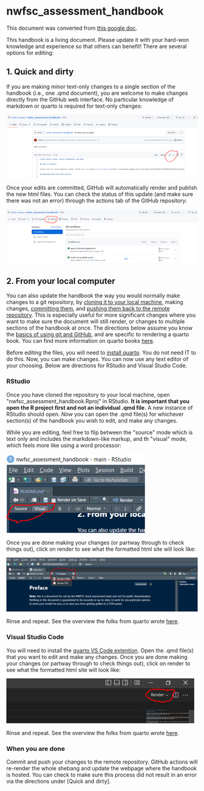 # nwfsc_assessment_handbook

This document was converted from [this google doc](https://docs.google.com/document/d/1vYDYWFMb_WlsjlrY1P_muwaKJmn5e-421K-FKXTk-Nw/).

This handbook is a living document. Please update it with your hard-won knowledge and experience so that others can benefit! There are several options for editing:

## 1. Quick and dirty

If you are making minor text-only changes to a single section of the handbook (i.e., one .qmd document), you are welcome to make changes directly from the GitHub web interface. No particular knowledge of markdown or quarto is required for text-only changes:

![](img/web_interface.png)

Once your edits are committed, GitHub will automatically render and publish the new html files. You can check the status of this update (and make sure there was not an error) through the actions tab of the GitHub repository:

![](img/actions.PNG)

## 2. From your local computer

You can also update the handbook the way you would normally make changes to a git repository, by [cloning it to your local machine](https://docs.github.com/en/repositories/creating-and-managing-repositories/cloning-a-repository), making changes, [committing them](https://docs.github.com/en/get-started/using-git/about-git#basic-git-commands), and [pushing them back to the remote repository](https://docs.github.com/en/get-started/using-git/pushing-commits-to-a-remote-repository). This is especially useful for more significant changes where you want to make sure the document will still render, or changes to multiple sections of the handbook at once. The directions below assume you know the [basics of using git and GitHub](https://docs.github.com/en/get-started/onboarding/getting-started-with-your-github-account), and are specific to rendering a quarto book. You can find more information on quarto books [here](https://quarto.org/docs/books/).

Before editing the files, you will need to [install quarto](https://quarto.org/docs/get-started/). You do not need IT to do this. Now, you can make changes. You can now use any text editor of your choosing. Below are directions for RStudio and Visual Studio Code.

### RStudio

Once you have cloned the repository to your local machine, open "nwfsc_assessment_handbook.Rproj" in RStudio. **It is important that you open the R project first and not an individual .qmd file.** A new instance of RStudio should open. *Now* you can open the .qmd file(s) for whichever section(s) of the handbook you wish to edit, and make any changes.

While you are editing, feel free to flip between the "source" mode which is text only and includes the markdown-like markup, and th "visual" mode, which feels more like using a word processor:

![](img/source_visual.PNG)

Once you are done making your changes (or partway through to check things out), click on render to see what the formatted html site will look like:

![](img/render.PNG)

Rinse and repeat. See the overview the folks from quarto wrote [here](https://quarto.org/docs/tools/rstudio.html).

### Visual Studio Code

You will need to install the [quarto VS Code extention](https://marketplace.visualstudio.com/items?itemName=quarto.quarto). Open the .qmd file(s) that you want to edit and make any changes. Once you are done making your changes (or partway through to check things out), click on render to see what the formatted html site will look like:

![](img/render_vscode.PNG)

Rinse and repeat. See the overview the folks from quarto wrote [here](https://quarto.org/docs/tools/vscode.html).

### When you are done

Commit and push your changes to the remote repository. GitHub actions will re-render the whole shebang and update the webpage where the handbook is hosted. You can check to make sure this process did not result in an error via the directions under [Quick and dirty].
